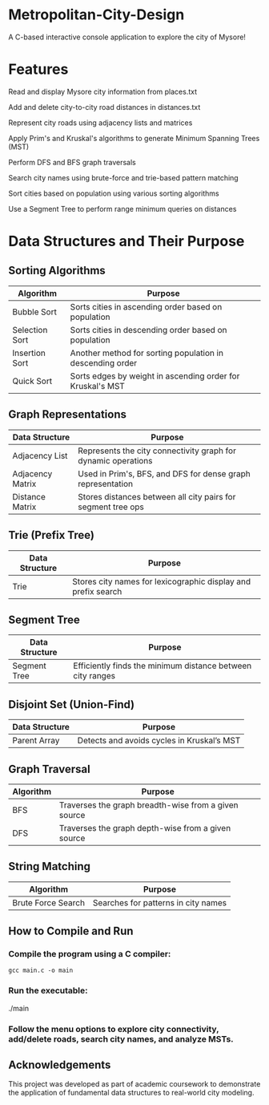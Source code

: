 # Metropolitan-City-Design
A C-based interactive console application to explore the city of Mysore! 

# Features
Read and display Mysore city information from places.txt

Add and delete city-to-city road distances in distances.txt

Represent city roads using adjacency lists and matrices

Apply Prim's and Kruskal's algorithms to generate Minimum Spanning Trees (MST)

Perform DFS and BFS graph traversals

Search city names using brute-force and trie-based pattern matching

Sort cities based on population using various sorting algorithms

Use a Segment Tree to perform range minimum queries on distances

# Data Structures and Their Purpose
## Sorting Algorithms
| Algorithm      | Purpose                                                    |
| -------------- | ---------------------------------------------------------- |
| Bubble Sort    | Sorts cities in ascending order based on population        |
| Selection Sort | Sorts cities in descending order based on population       |
| Insertion Sort | Another method for sorting population in descending order  |
| Quick Sort     | Sorts edges by weight in ascending order for Kruskal's MST |

## Graph Representations
| Data Structure   | Purpose                                                       |
| ---------------- | ------------------------------------------------------------- |
| Adjacency List   | Represents the city connectivity graph for dynamic operations |
| Adjacency Matrix | Used in Prim's, BFS, and DFS for dense graph representation   |
| Distance Matrix  | Stores distances between all city pairs for segment tree ops  |

## Trie (Prefix Tree)
| Data Structure | Purpose                                                       |
| -------------- | ------------------------------------------------------------- |
| Trie           | Stores city names for lexicographic display and prefix search |

## Segment Tree
| Data Structure | Purpose                                                    |
| -------------- | ---------------------------------------------------------- |
| Segment Tree   | Efficiently finds the minimum distance between city ranges |

## Disjoint Set (Union-Find)
| Data Structure | Purpose                                    |
| -------------- | ------------------------------------------ |
| Parent Array   | Detects and avoids cycles in Kruskal’s MST |

## Graph Traversal
| Algorithm | Purpose                                              |
| --------- | ---------------------------------------------------- |
| BFS       | Traverses the graph breadth-wise from a given source |
| DFS       | Traverses the graph depth-wise from a given source   |

## String Matching
| Algorithm          | Purpose                             |
| ------------------ | ----------------------------------- |
| Brute Force Search | Searches for patterns in city names |

## How to Compile and Run
### Compile the program using a C compiler:
```gcc main.c -o main```

### Run the executable:
./main

### Follow the menu options to explore city connectivity, add/delete roads, search city names, and analyze MSTs.

## Acknowledgements
This project was developed as part of academic coursework to demonstrate the application of fundamental data structures to real-world city modeling.
